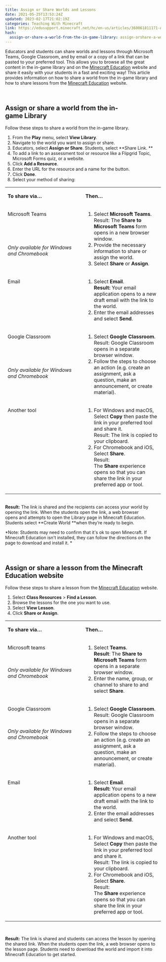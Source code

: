```yaml
---
title: Assign or Share Worlds and Lessons
date: 2021-05-25T13:53:24Z
updated: 2023-02-17T21:02:19Z
categories: Teaching With Minecraft
link: https://edusupport.minecraft.net/hc/en-us/articles/360061811171-Assign-or-Share-Worlds-and-Lessons
hash:
  assign-or-share-a-world-from-the-in-game-library: assign-orshare-a-world-from-the-in-gamelibrary
---
```


Educators and students can share worlds and lessons through Microsoft Teams, Google Classroom, and by email or a copy of a link that can be pasted to your preferred tool. This allows you to browse all the great content in the in-game library and on the [Minecraft Education](https://education.minecraft.net/) website and share it easily with your students in a fast and exciting way! This article provides information on how to share a world from the in-game library and how to share lessons from the [Minecraft Education](https://education.minecraft.net/) website. 

 

## Assign or share a world from the in-game Library 

Follow these steps to share a world from the in-game library. 

1.  From the **Play** menu, select **View Library**. 
2.  Navigate to the world you want to assign or share. 
3.  Educators, select **Assign or Share**. Students, select **Share Link. ** 
4.  To add a link to an assessment tool or resource like a Flipgrid Topic, Microsoft Forms quiz, or a website.  
5.  Click **Add a Resource**. 
6.  Enter the URL for the resource and a name for the button. 
7.  Click **Done**. 
8.  Select your method of sharing: 

<table data-border="1" data-tablestyle="MsoTableGrid" data-tablelook="1184" aria-rowcount="5">
<colgroup>
<col style="width: 50%" />
<col style="width: 50%" />
</colgroup>
<tbody>
<tr aria-rowindex="1">
<td style="width: 171px" data-celllook="0"><p><strong>To share via…</strong> </p></td>
<td style="width: 506px" data-celllook="0"><p><strong>Then…</strong> </p></td>
</tr>
<tr aria-rowindex="2">
<td style="width: 171px; vertical-align: top" data-celllook="0"><p>Microsoft Teams </p>
<p> </p>
<p> </p>
<p><em>Only available for Windows and Chromebook</em> </p></td>
<td style="width: 171px; vertical-align: top" data-celllook="0"><ol>
<li>Select <strong>Microsoft Teams</strong>. <br />
Result: The <strong>Share to Microsoft Teams</strong> form opens in a new browser window. </li>
<li>Provide the necessary information to share or assign the world. </li>
<li>Select <strong>Share</strong> or <strong>Assign</strong>. </li>
</ol></td>
</tr>
<tr aria-rowindex="3">
<td style="width: 171px; vertical-align: top" data-celllook="0"><p>Email </p></td>
<td style="width: 171px; vertical-align: top" data-celllook="0"><ol>
<li>Select <strong>Email</strong>. <br />
<strong>Result:</strong> Your email application opens to a new draft email with the link to the world. </li>
<li>Enter the email addresses and select <strong>Send</strong>. </li>
</ol></td>
</tr>
<tr aria-rowindex="4">
<td style="width: 171px; vertical-align: top" data-celllook="0"><p>Google Classroom </p>
<p> </p>
<p> </p>
<p><em>Only available for Windows and Chromebook</em> </p></td>
<td style="width: 171px; vertical-align: top" data-celllook="0"><ol>
<li>Select <strong>Google Classroom</strong>. <br />
Result: Google Classroom opens in a separate browser window. </li>
<li>Follow the steps to choose an action (e.g. create an assignment, ask a question, make an announcement, or create material). </li>
</ol></td>
</tr>
<tr aria-rowindex="5">
<td style="width: 171px; vertical-align: top" data-celllook="0"><p>Another tool </p></td>
<td style="width: 171px; vertical-align: top" data-celllook="0"><ol>
<li>For Windows and macOS, Select <strong>Copy</strong> then paste the link in your preferred tool and share it. <br />
Result: The link is copied to your clipboard. </li>
<li>For Chromebook and iOS, Select <strong>Share</strong>. <br />
Result: The <strong>Share </strong>experience opens so that you can share the link in your preferred app or tool. </li>
</ol></td>
</tr>
</tbody>
</table>

   
**Result:** The link is shared and the recipients can access your world by opening the link. When the students open the link, a web browser opens and attempts to open the Library page in Minecraft Education. Students select **Create World **when they’re ready to begin.  

*Note: Students may need to confirm that it's ok to open Minecraft. If Minecraft Education isn't installed, they can follow the directions on the page to download and install it. * 

 

## Assign or share a lesson from the Minecraft Education website 

Follow these steps to share a lesson from the [Minecraft Education](https://education.minecraft.net/) website. 

1.  Select **Class Resources** \> **Find a Lesson**. 
2.  Browse the lessons for the one you want to use. 
3.  Select **View Lesson**. 
4.  Click **Share or Assign**. 

<table data-border="1" data-tablestyle="MsoTableGrid" data-tablelook="1184" aria-rowcount="5">
<colgroup>
<col style="width: 50%" />
<col style="width: 50%" />
</colgroup>
<tbody>
<tr aria-rowindex="1">
<td style="width: 171px" data-celllook="0"><p><strong>To share via…</strong> </p></td>
<td style="width: 506px" data-celllook="0"><p><strong>Then…</strong> </p></td>
</tr>
<tr aria-rowindex="2">
<td style="width: 171px; vertical-align: top" data-celllook="0"><p>Microsoft teams </p>
<p> </p>
<p><em>Only available for Windows and Chromebook</em> </p></td>
<td style="width: 171px; vertical-align: top" data-celllook="0"><ol>
<li>Select <strong>Teams</strong>. <br />
<strong>Result</strong>: The <strong>Share to Microsoft Teams</strong> form opens in a separate browser window. </li>
<li>Enter the name, group, or channel to share to and select <strong>Share</strong>. </li>
</ol></td>
</tr>
<tr aria-rowindex="3">
<td style="width: 171px; vertical-align: top" data-celllook="0"><p>Google Classroom </p>
<p> </p>
<p><em>Only available for Windows and Chromebook</em> </p></td>
<td style="width: 171px; vertical-align: top" data-celllook="0"><ol>
<li>Select <strong>Google Classroom</strong>. <br />
Result: Google Classroom opens in a separate browser window. </li>
<li>Follow the steps to choose an action (e.g. create an assignment, ask a question, make an announcement, or create material). </li>
</ol></td>
</tr>
<tr aria-rowindex="4">
<td style="width: 171px; vertical-align: top" data-celllook="0"><p>Email </p></td>
<td style="width: 171px; vertical-align: top" data-celllook="0"><ol>
<li>Select <strong>Email</strong>. <br />
<strong>Result:</strong> Your email application opens to a new draft email with the link to the world. </li>
<li>Enter the email addresses and select <strong>Send</strong>. </li>
</ol></td>
</tr>
<tr aria-rowindex="5">
<td style="width: 171px; vertical-align: top" data-celllook="0"><p>Another tool </p></td>
<td style="width: 171px; vertical-align: top" data-celllook="0"><ol>
<li>For Windows and macOS, Select <strong>Copy</strong> then paste the link in your preferred tool and share it. <br />
Result: The link is copied to your clipboard. </li>
<li>For Chromebook and iOS, Select <strong>Share</strong>. <br />
Result: The <strong>Share </strong>experience opens so that you can share the link in your preferred app or tool. </li>
</ol></td>
</tr>
</tbody>
</table>

 

**Result:** The link is shared and students can access the lesson by opening the shared link. When the students open the link, a web browser opens to the lesson page. Students need to download the world and import it into Minecraft Education to get started.
